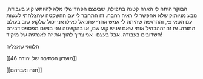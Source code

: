 הבוקר היתה לי הארה קטנה בתפילה, שבעצם הפחד שלי מלא להיותש קוע בעבודה, נובע מניותוק שלא  אחפשר לי ראיה רחבה.
זה התחבר לי עם ההשקטה שהצלחתי לעשות עם הטאי צי, וההרגשה שהיתה לי אמש אחרי עתניאל כאילו אני יכול שלקוע שוב בעולם התורה.
אז זה זההבהיל אותי שאם אניש קוע שם, או בהקשטה אני בצעם מפספס דבירם חשדובים בעבודה. אבל בעצם- אני צריך להוך את זה לאנרגיה של מיקוד!

הלוואי שאצליח

[[מועדון הכתיבה של יהודה 46]]

[[חנה ואברהם]]